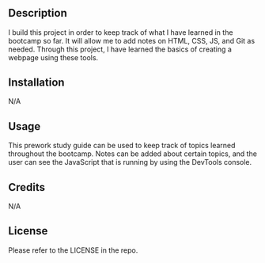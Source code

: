 # <Your-Project-Title>

## Description

I build this project in order to keep track of what I have learned in the bootcamp so far. It will allow me to add notes on HTML, CSS, JS, and Git as needed. Through this project, I have learned the basics of creating a webpage using these tools.

## Installation

N/A

## Usage

This prework study guide can be used to keep track of topics learned throughout the bootcamp. Notes can be added about certain topics, and the user can see the JavaScript that is running by using the DevTools console.

## Credits

N/A

## License

Please refer to the LICENSE in the repo.